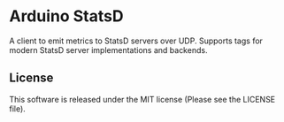 Arduino StatsD
==============

A client to emit metrics to StatsD servers over UDP.
Supports tags for modern StatsD server implementations and backends.

License
-------

This software is released under the MIT license (Please see the LICENSE file).
